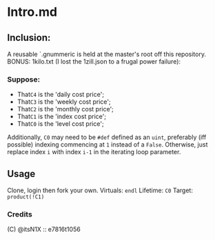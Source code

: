 # Intro.md

## Inclusion:
A reusable `.gnummeric is held at the master's root off this repository.
BONUS: 1kilo.txt
(I lost the 1zill.json to a frugal power failure):

### Suppose:
 - That`C4` is the 'daily cost price';
 - That`C3` is the 'weekly cost price';
 - That`C2` is the 'monthly cost price';
 - That`C1` is the 'index cost price';
 - That`C0` is the 'level cost price';
 
 Additionally, `C0` may need to be `#def` defined as an `uint`, preferably (iff possible) indexing commencing at `1` instead of a `False`. Otherwise, just replace index `i` with index `i-1` in the iterating loop parameter.
 
## Usage
Clone, login  then fork your own.
  Virtuals: `endl`
  Lifetime: `C0`
  Target: `product(!C1)`

### Credits
(C) @itsN1X :: e7816t1056

